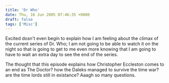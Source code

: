 ```yaml
---
title: 'Dr Who'
date: Thu, 16 Jun 2005 07:46:35 +0000
draft: false
tags: ['Misc']
---
```


Excited dosn't even begin to explain how I am feeling about the climax of the current series of Dr. Who; I am not going to be able to watch it on the night so that is going to get to me even more knowing that I am going to have to wait an extra day to see the end of the series.

The thought that this episode explains how Christopher Eccleston comes to an end as The Doctor? how the Daleks managed to survive the time war? are the time lords still in existance? Aaagh so many questions.